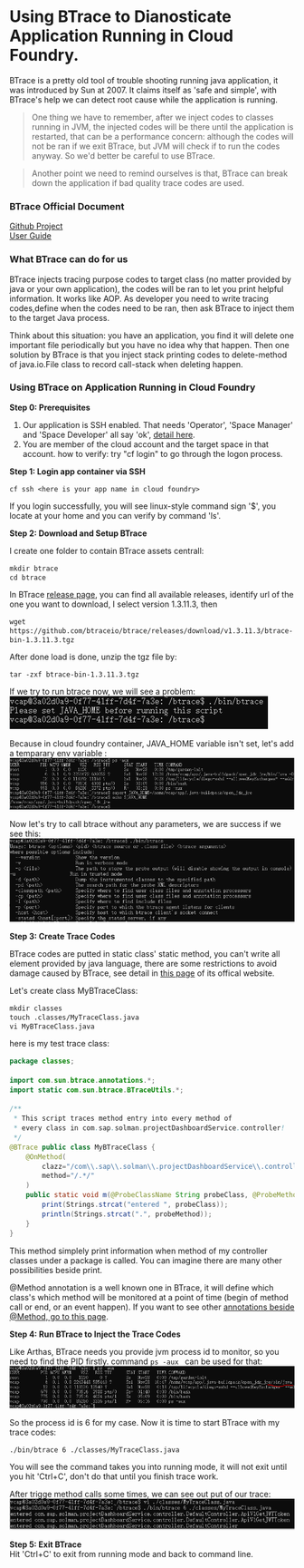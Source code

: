 # Using BTrace to Dianosticate Application Running in Cloud Foundry.

BTrace is a pretty old tool of trouble shooting running java application, it was introduced by Sun at 2007. It claims itself as 'safe and simple', with BTrace's help we can detect root cause while the application is running.
> One thing we have to remember, after we inject codes to classes running in JVM, the injected codes will be there until the application is restarted, that can be a performance concern: although the codes will not be ran if we exit BTrace, but JVM will check if to run the codes anyway. So we'd better be careful to use BTrace.  

> Another point we need to remind ourselves is that, BTrace can break down the application if bad quality trace codes are used.
 
### BTrace Official Document
[Github Project](https://github.com/btraceio/btrace)  
[User Guide](https://github.com/btraceio/btrace/wiki)

### What BTrace can do for us  
BTrace injects tracing purpose codes to target class (no matter provided by java or your own application), the codes will be ran to let you print helpful information. It works like AOP. As developer you need to write tracing codes,define when the codes need to be ran, then ask BTrace to inject them to the target Java process.  
   
Think about this situation: you have an application, you find it will delete one important file periodically but you have no idea why that happen. Then one solution by BTrace is that you inject stack printing codes to delete-method of java.io.File class to record call-stack when deleting happen.

### Using BTrace on Application Running in Cloud Foundry  

**Step 0: Prerequisites**  

1. Our application is SSH enabled. That needs 'Operator', 'Space Manager' and 'Space Developer' all say 'ok', [detail here](https://docs.cloudfoundry.org/devguide/deploy-apps/app-ssh-overview.html).
2. You are member of the cloud account and the target space in that account. how to verify: try "cf login" to go through the logon process.

**Step 1: Login app container via SSH**  
 
```  
cf ssh <here is your app name in cloud foundry>
```   
If you login successfully, you will see linux-style command sign '$', you locate at your home and you can verify by command 'ls'.

**Step 2: Download and Setup BTrace**  

I create one folder to contain BTrace assets centrall:
```
mkdir btrace  
cd btrace  
```

In BTrace [release page](https://github.com/btraceio/btrace/releases/), you can find all available releases, identify url of the one you want to download, I select version 1.3.11.3, then 
```  
wget https://github.com/btraceio/btrace/releases/download/v1.3.11.3/btrace-bin-1.3.11.3.tgz  
```  
After done load is done, unzip the tgz file by:  
```  
tar -zxf btrace-bin-1.3.11.3.tgz
```  

If we try to run btrace now, we will see a problem:  
![1](images/btrace1.PNG)  

Because in cloud foundry container, JAVA_HOME variable isn't set, let's add a temparary env variable :  
![2](images/btrace2.PNG)  

Now let's try to call btrace without any parameters, we are success if we see this:  
![3](images/btrace3.PNG)
 
**Step 3: Create Trace Codes**  

BTrace codes are putted in static class' static method, you can't write all element provided by java language, there are some restrictions to avoid damage caused by BTrace, see detail in [this page](https://github.com/btraceio/btrace/wiki/Trace-Scripts#restrictions) of its offical website.

Let's create class MyBTraceClass:  
```  
mkdir classes    
touch .classes/MyTraceClass.java
vi MyBTraceClass.java
```  

here is my test trace class:  
```java  
package classes;

import com.sun.btrace.annotations.*;
import static com.sun.btrace.BTraceUtils.*;

/**
 * This script traces method entry into every method of 
 * every class in com.sap.solman.projectDashboardService.controller!
 */
@BTrace public class MyBTraceClass {
    @OnMethod(
        clazz="/com\\.sap\\.solman\\.projectDashboardService\\.controller\\..*/",
        method="/.*/"
    )
    public static void m(@ProbeClassName String probeClass, @ProbeMethodName String probeMethod) {
        print(Strings.strcat("entered ", probeClass));
        println(Strings.strcat(".", probeMethod));
    }
} 
```  

This method simplely print information when method of my controller classes under a package is called. You can imagine there are many other possibilities beside print. 

@Method annotation is a well known one in BTrace, it will define which class's which method will be monitored at a point of time (begin of method call or end, or an event happen). If you want to see other [annotations beside @Method, go to this page](https://github.com/btraceio/btrace/wiki/BTrace-Annotations).  

**Step 4: Run BTrace to Inject the Trace Codes**  

Like Arthas, BTrace needs you provide jvm process id to monitor, so you need to find the PID firstly. command ```ps -aux ``` can be used for that:  
![ps](images/ps.PNG)  

So the process id is 6 for my case. Now it is time to start BTrace with my trace codes:  
```  
./bin/btrace 6 ./classes/MyTraceClass.java
```  
You will see the command takes you into running mode, it will not exit until you hit 'Ctrl+C', don't do that until you finish trace work.  

After trigge method calls some times, we can see out put of our trace:  
![4](images/btrace4.PNG)

**Step 5: Exit BTrace**  
Hit 'Ctrl+C' to exit from running mode and back to command line.